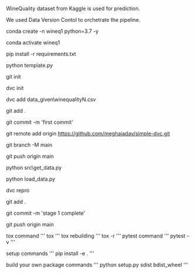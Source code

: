 WineQuality dataset from Kaggle is used for prediction.

We used Data Version Contol to orchetrate the pipeline. 


conda create -n wineq1 python=3.7 -y

conda activate wineq1

pip install -r requirements.txt
 
python template.py

git init

dvc init

dvc add data_given\winequalityN.csv

git add .

git commit -m 'first commit'

git remote add origin https://github.com/meghajadav/simple-dvc.git

git branch -M main

git push origin main

python src\get_data.py



python load_data.py

dvc repro

git add .

git commit -m 'stage 1 complete'

git push origin main

tox command
'''
tox
'''
tox rebuilding
'''
tox -r
'''
pytest command
'''
pytest -v
'''

setup commands
'''
pip install -e .
'''

build your own package commands
'''
python setup.py sdist bdist_wheel
'''
